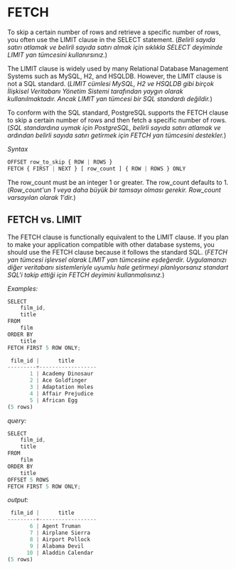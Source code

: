# FETCH

To skip a certain number of rows and retrieve a specific number of rows, you often use the LIMIT clause in the SELECT statement. (*Belirli sayıda satırı atlamak ve belirli sayıda satırı almak için sıklıkla SELECT deyiminde LIMIT yan tümcesini kullanırsınız.*)

The LIMIT clause is widely used by many Relational Database Management Systems such as MySQL, H2, and HSQLDB. However, the LIMIT clause is not a SQL standard. (*LIMIT cümlesi MySQL, H2 ve HSQLDB gibi birçok İlişkisel Veritabanı Yönetim Sistemi tarafından yaygın olarak kullanılmaktadır. Ancak LIMIT yan tümcesi bir SQL standardı değildir.*)

To conform with the SQL standard, PostgreSQL supports the FETCH clause to skip a certain number of rows and then fetch a specific number of rows. (*SQL standardına uymak için PostgreSQL, belirli sayıda satırı atlamak ve ardından belirli sayıda satırı getirmek için FETCH yan tümcesini destekler.*)

*Syntax*

```javascript
OFFSET row_to_skip { ROW | ROWS }
FETCH { FIRST | NEXT } [ row_count ] { ROW | ROWS } ONLY
```

The row_count must be an integer 1 or greater. The row_count defaults to 1. (*Row_count'un 1 veya daha büyük bir tamsayı olması gerekir. Row_count varsayılan olarak 1'dir.*)

## FETCH vs. LIMIT

The FETCH clause is functionally equivalent to the LIMIT clause. If you plan to make your application compatible with other database systems, you should use the FETCH clause because it follows the standard SQL. (*FETCH yan tümcesi işlevsel olarak LIMIT yan tümcesine eşdeğerdir. Uygulamanızı diğer veritabanı sistemleriyle uyumlu hale getirmeyi planlıyorsanız standart SQL'i takip ettiği için FETCH deyimini kullanmalısınız.*)

*Examples:*

```javascript
SELECT
    film_id,
    title
FROM
    film
ORDER BY
    title 
FETCH FIRST 5 ROW ONLY;
```

```javascript
 film_id |      title
---------+------------------
       1 | Academy Dinosaur
       2 | Ace Goldfinger
       3 | Adaptation Holes
       4 | Affair Prejudice
       5 | African Egg
(5 rows)
```

*query:*

```javascript
SELECT
    film_id,
    title
FROM
    film
ORDER BY
    title 
OFFSET 5 ROWS 
FETCH FIRST 5 ROW ONLY; 
```

*output:*

```javascript
 film_id |      title
---------+------------------
       6 | Agent Truman
       7 | Airplane Sierra
       8 | Airport Pollock
       9 | Alabama Devil
      10 | Aladdin Calendar
(5 rows)
```




